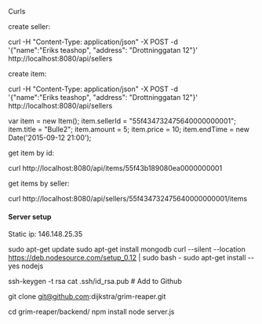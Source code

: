 

Curls

create seller:

curl -H "Content-Type: application/json" -X POST -d \
    '{"name":"Eriks teashop", "address": "Drottninggatan 12"}' \
    http://localhost:8080/api/sellers




create item:

curl -H "Content-Type: application/json" -X POST -d \
    '{"name":"Eriks teashop", "address": "Drottninggatan 12"}' \
    http://localhost:8080/api/sellers

var item = new Item();
item.sellerId = "55f434732475640000000001";
item.title = "Bulle2";
item.amount = 5;
item.price = 10;
item.endTime = new Date('2015-09-12 21:00');




get item by id:

curl http://localhost:8080/api/items/55f43b189080ea0000000001


get items by seller:

curl     http://localhost:8080/api/sellers/55f434732475640000000001/items






#### Server setup
Static ip: 146.148.25.35

sudo apt-get update
sudo apt-get install mongodb
curl --silent --location https://deb.nodesource.com/setup_0.12 | sudo bash -
sudo apt-get install --yes nodejs

ssh-keygen -t rsa
cat .ssh/id_rsa.pub   # Add to Github

git clone git@github.com:dijkstra/grim-reaper.git

cd grim-reaper/backend/
npm install
node server.js







